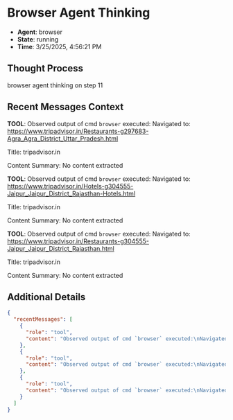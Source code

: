 # Browser Agent Thinking

- **Agent**: browser
- **State**: running
- **Time**: 3/25/2025, 4:56:21 PM

## Thought Process

browser agent thinking on step 11

## Recent Messages Context

**TOOL**: Observed output of cmd `browser` executed:
Navigated to: https://www.tripadvisor.in/Restaurants-g297683-Agra_Agra_District_Uttar_Pradesh.html

Title: tripadvisor.in

Content Summary:
No content extracted

**TOOL**: Observed output of cmd `browser` executed:
Navigated to: https://www.tripadvisor.in/Hotels-g304555-Jaipur_Jaipur_District_Rajasthan-Hotels.html

Title: tripadvisor.in

Content Summary:
No content extracted

**TOOL**: Observed output of cmd `browser` executed:
Navigated to: https://www.tripadvisor.in/Restaurants-g304555-Jaipur_Jaipur_District_Rajasthan.html

Title: tripadvisor.in

Content Summary:
No content extracted

## Additional Details

```json
{
  "recentMessages": [
    {
      "role": "tool",
      "content": "Observed output of cmd `browser` executed:\nNavigated to: https://www.tripadvisor.in/Restaurants-g297683-Agra_Agra_District_Uttar_Pradesh.html\n\nTitle: tripadvisor.in\n\nContent Summary:\nNo content extracted"
    },
    {
      "role": "tool",
      "content": "Observed output of cmd `browser` executed:\nNavigated to: https://www.tripadvisor.in/Hotels-g304555-Jaipur_Jaipur_District_Rajasthan-Hotels.html\n\nTitle: tripadvisor.in\n\nContent Summary:\nNo content extracted"
    },
    {
      "role": "tool",
      "content": "Observed output of cmd `browser` executed:\nNavigated to: https://www.tripadvisor.in/Restaurants-g304555-Jaipur_Jaipur_District_Rajasthan.html\n\nTitle: tripadvisor.in\n\nContent Summary:\nNo content extracted"
    }
  ]
}
```

